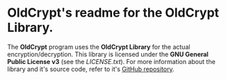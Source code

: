 ﻿# OldCrypt's readme for the OldCrypt Library.
The **OldCrypt** program uses the **OldCrypt Library** for the actual encryption/decryption. This library is licensed under the **GNU General Public License v3** (see the *LICENSE.txt*).
For more information about the library and it's source code, refer to it's [GitHub repository](https://github.com/VojtechKursa/OldCrypt-Library).